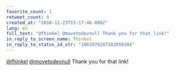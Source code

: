 ```yaml
---
favorite_count: 1
retweet_count: 0
created_at: "2018-11-23T15:17:48.000Z"
lang: en
full_text: "@fhinkel @movetodevnull Thank you for that link!"
in_reply_to_screen_name: fhinkel
in_reply_to_status_id_str: "1065970287102050304"
---
```


[@fhinkel](https://twitter.com/fhinkel)
[@movetodevnull](https://twitter.com/movetodevnull) Thank you for that link!
